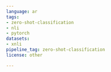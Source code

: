 ```yaml
---
language: ar
tags:
- zero-shot-classification
- nli
- pytorch
datasets:
- xnli
pipeline_tag: zero-shot-classification
license: other

---
```

